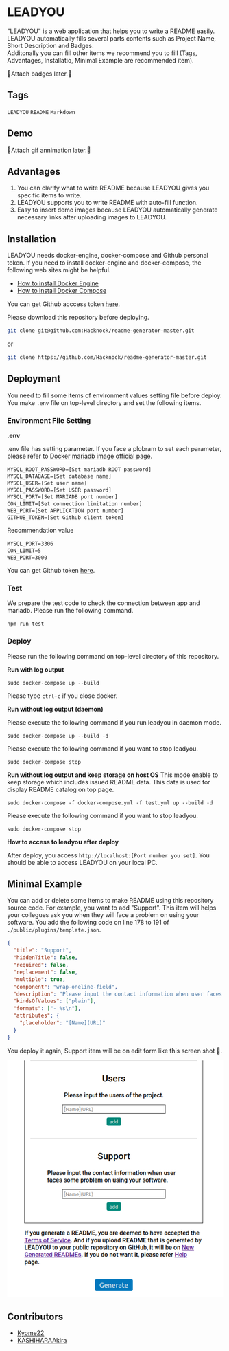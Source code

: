 # LEADYOU

<!-- # Short Description -->

"LEADYOU" is a web application that helps you to write a README easily.<br>
LEADYOU automatically fills several parts contents such as Project Name, Short Description and Badges.<br>
Additonally you can fill other items we recommend you to fill (Tags, Advantages, Installatio, Minimal Example are recommended item).

<!-- # Badges -->

🚧Attach badges later.🚧

## Tags

`LEADYOU` `README` `Markdown`

## Demo

🚧Attach gif annimation later.🚧

## Advantages

1. You can clarify what to write README because LEADYOU gives you specific items to write.
2. LEADYOU supports you to write README with auto-fill function.
3. Easy to insert demo images because LEADYOU automatically generate necessary links after uploading images to LEADYOU.

## Installation

LEADYOU needs docker-engine, docker-compose and Github personal token.
If you need to install docker-engine and docker-compose, the following web sites might be helpful.

- [How to install Docker Engine](https://docs.docker.com/engine/install/ubuntu/)
- [How to install Docker Compose](https://docs.docker.com/compose/install/)

You can get Github acccess token [here](https://docs.github.com/en/authentication/keeping-your-account-and-data-secure/creating-a-personal-access-token).

Please download this repository before deploying.

```sh
git clone git@github.com:Hacknock/readme-generator-master.git
```

or

```sh
git clone https://github.com/Hacknock/readme-generator-master.git
```

## Deployment

You need to fill some items of environment values setting file before deploy.
You make `.env` file on top-level directory and set the following items.

### Environment File Setting

**.env**

.env file has setting parameter. If you face a plobram to set each parameter, please refer to [Docker mariadb image official page](https://hub.docker.com/_/mariadb).

```
MYSQL_ROOT_PASSWORD=[Set mariadb ROOT password]
MYSQL_DATABASE=[Set database name]
MYSQL_USER=[Set user name]
MYSQL_PASSWORD=[Set USER password]
MYSQL_PORT=[Set MARIADB port number]
CON_LIMIT=[Set connection limitation number]
WEB_PORT=[Set APPLICATION port number]
GITHUB_TOKEN=[Set Github client token]
```

Recommendation value

```
MYSQL_PORT=3306
CON_LIMIT=5
WEB_PORT=3000
```

You can get Github token [here](https://docs.github.com/en/authentication/keeping-your-account-and-data-secure/creating-a-personal-access-token).

### Test

We prepare the test code to check the connection between app and mariadb. Please run the following command.

```
npm run test
```

### Deploy

Please run the following command on top-level directory of this repository.

**Run with log output**

```
sudo docker-compose up --build
```

Please type `ctrl+c` if you close docker.

**Run without log output (daemon)**

Please execute the following command if you run leadyou in daemon mode.

```
sudo docker-compose up --build -d
```

Please execute the following command if you want to stop leadyou.

```
sudo docker-compose stop
```

**Run without log output and keep storage on host OS**
This mode enable to keep storage which includes issued README data. This data is used for display README catalog on top page.

```
sudo docker-compose -f docker-compose.yml -f test.yml up --build -d
```

Please execute the following command if you want to stop leadyou.

```
sudo docker-compose stop
```

**How to access to leadyou after deploy**

After deploy, you access `http://localhost:[Port number you set]`.
You should be able to access LEADYOU on your local PC.

## Minimal Example

You can add or delete some items to make README using this repository source code.
For example, you want to add "Support".
This item will helps your collegues ask you when they will face a problem on using your software.
You add the following code on line 178 to 191 of `./public/plugins/template.json`.

```json
{
  "title": "Support",
  "hiddenTitle": false,
  "required": false,
  "replacement": false,
  "multiple": true,
  "component": "wrap-oneline-field",
  "description": "Please input the contact information when user faces some problem on using your software.",
  "kindsOfValues": ["plain"],
  "formats": ["- %s\n"],
  "attributes": {
    "placeholder": "[Name](URL)"
  }
}
```

You deploy it again, Support item will be on edit form like this screen shot &#x1f37b;.

![Minimal Example](resources/edited_form_sample.png)

## Contributors

- [Kyome22](https://github.com/Kyome22)
- [KASHIHARAAkira](https://github.com/KASHIHARAAkira)

<!-- CREATED_BY_LEADYOU_README_GENERATOR -->
